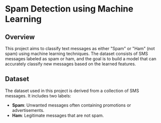 # Spam Detection using Machine Learning

## Overview
This project aims to classify text messages as either "Spam" or "Ham" (not spam) using machine learning techniques. The dataset consists of SMS messages labeled as spam or ham, and the goal is to build a model that can accurately classify new messages based on the learned features.

## Dataset
The dataset used in this project is derived from a collection of SMS messages. It includes two labels:
- **Spam**: Unwanted messages often containing promotions or advertisements.
- **Ham**: Legitimate messages that are not spam.
